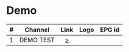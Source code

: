 <h1>Demo</h1>

| #    | Channel        | Link  | Logo | EPG id |
|:----:|:--------------:|:-----:|:----:|:------:|
| 1 | DEMO TEST | [>]([https://videos.rtva.ad/live/rtva/playlist.m3u8](https://demo.unified-streaming.com/k8s/features/stable/video/tears-of-steel/tears-of-steel.ism/.m3u8)) 

